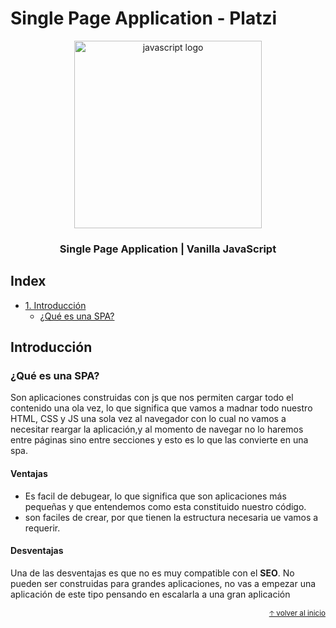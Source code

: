 # Single Page Application - Platzi

<div align="center">
  <img src="https://upload.wikimedia.org/wikipedia/commons/thumb/9/99/Unofficial_JavaScript_logo_2.svg/245px-Unofficial_JavaScript_logo_2.svg.png" alt="javascript logo" height="300px">
  <h3>Single Page Application | Vanilla JavaScript</h3>
</div>

## Index

- [1. Introducción](#introducción)
  - [¿Qué es una SPA?](#qué-es-una-spa)

## Introducción

### ¿Qué es una SPA?

Son aplicaciones construidas con js que nos permiten cargar todo el contenido una ola vez, lo que significa que vamos a madnar todo nuestro HTML, CSS y JS una sola vez al navegador con lo cual no vamos a necesitar reargar la aplicación,y al momento de navegar no lo haremos entre páginas sino entre secciones y esto es lo que las convierte en una spa.

#### Ventajas
* Es facil de debugear, lo que significa que son aplicaciones más pequeñas y que entendemos como esta constituido nuestro código.
* son faciles de crear, por que tienen la estructura necesaria  ue vamos a requerir.

#### Desventajas
Una de las desventajas es que no es muy compatible con el __SEO__.
No pueden ser construidas para grandes aplicaciones, no vas a empezar una aplicación de este tipo pensando en escalarla a una gran aplicación

<div align="right">
  <small><a href="#index">🡡 volver al inicio</a></small>
</div>